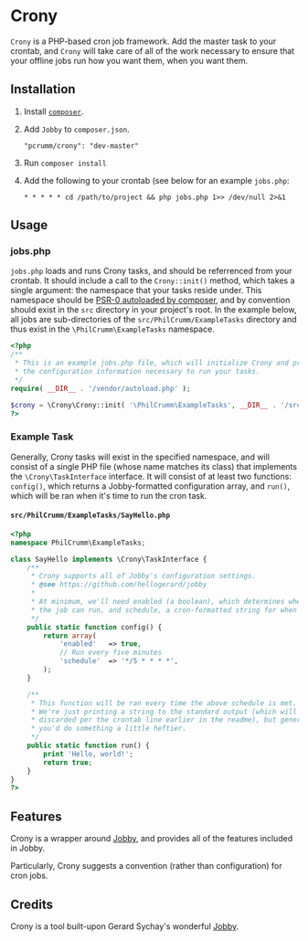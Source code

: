 # Crony

`Crony` is a PHP-based cron job framework. Add the master task to your crontab, and `Crony` will take care of all of the work necessary to ensure that your offline jobs run how you want them, when you want them.

## Installation

1. Install [`composer`](<http://getcomposer.org>).
2. Add `Jobby` to `composer.json`.

    `"pcrumm/crony": "dev-master"`

3. Run `composer install`
4. Add the following to your crontab (see below for an example `jobs.php`:

    `* * * * * cd /path/to/project && php jobs.php 1>> /dev/null 2>&1`

## Usage

### jobs.php

`jobs.php` loads and runs Crony tasks, and should be referrenced from your crontab. It should include a call to the `Crony::init()` method, which takes a single argument: the namespace that your tasks reside under. This namespace should be [PSR-0 autoloaded by composer](https://getcomposer.org/doc/01-basic-usage.md#autoloading), and by convention should exist in the `src` directory in your project's root. In the example below, all jobs are sub-directories of the `src/PhilCrumm/ExampleTasks` directory and thus exist in the `\PhilCrumm\ExampleTasks` namespace.

```php
<?php
/**
 * This is an example jobs.php file, which will initialize Crony and provide
 * the configuration information necessary to run your tasks.
 */
require( __DIR__ . '/vendor/autoload.php' );

$crony = \Crony\Crony::init( '\PhilCrumm\ExampleTasks', __DIR__ . '/src' )->run();
?>
```

### Example Task

Generally, Crony tasks will exist in the specified namespace, and will consist of a single PHP file (whose name matches its class) that implements the `\Crony\TaskInterface` interface. It will consist of at least two functions: `config()`, which returns a Jobby-formatted configuration array, and `run()`, which will be ran when it's time to run the cron task.

#### `src/PhilCrumm/ExampleTasks/SayHello.php`
```php
<?php
namespace PhilCrumm\ExampleTasks;

class SayHello implements \Crony\TaskInterface {
    /**
     * Crony supports all of Jobby's configuration settings.
     * @see https://github.com/hellogerard/jobby
     * 
     * At minimum, we'll need enabled (a boolean), which determines whether
     * the job can run, and schedule, a cron-formatted string for when to run a job.
     */
    public static function config() {
        return array(
            'enabled'   => true,
            // Run every five minutes
            'schedule'  => '*/5 * * * *',
        );
    }

    /**
     * This function will be ran every time the above schedule is met.
     * We're just printing a string to the standard output (which will be
     * discarded per the crontab line earlier in the readme), but generally
     * you'd do something a little heftier.
     */
    public static function run() {
        print 'Hello, world!';
        return true;
    }
}
?>
```

## Features
Crony is a wrapper around [Jobby](https://github.com/hellogerard/jobby), and provides all of the features included in Jobby.

Particularly, Crony suggests a convention (rather than configuration) for cron jobs.

## Credits

Crony is a tool built-upon Gerard Sychay's wonderful [Jobby](https://github.com/hellogerard/jobby).
